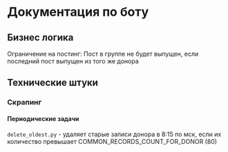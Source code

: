 # Документация по боту

## Бизнес логика

Ограничение на постинг:
Пост в группе не будет выпущен, если последний пост выпущен из того же донора

## Технические штуки

### Скрапинг

#### Периодические задачи

`delete_oldest.py` - удаляет старые записи донора в 8:15 по мск, если их количество превышает COMMON_RECORDS_COUNT_FOR_DONOR (80)